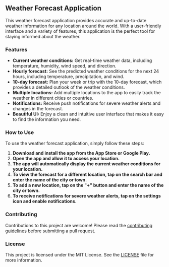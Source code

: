 ## Weather Forecast Application

This weather forecast application provides accurate and up-to-date weather information for any location around the world. With a user-friendly interface and a variety of features, this application is the perfect tool for staying informed about the weather.

### Features

* **Current weather conditions:** Get real-time weather data, including temperature, humidity, wind speed, and direction.
* **Hourly forecast:** See the predicted weather conditions for the next 24 hours, including temperature, precipitation, and wind.
* **10-day forecast:** Plan your week or trip with the 10-day forecast, which provides a detailed outlook of the weather conditions.
* **Multiple locations:** Add multiple locations to the app to easily track the weather in different cities or countries.
* **Notifications:** Receive push notifications for severe weather alerts and changes in the forecast.
* **Beautiful UI:** Enjoy a clean and intuitive user interface that makes it easy to find the information you need.

### How to Use

To use the weather forecast application, simply follow these steps:

1. **Download and install the app from the App Store or Google Play.**
2. **Open the app and allow it to access your location.**
3. **The app will automatically display the current weather conditions for your location.**
4. **To view the forecast for a different location, tap on the search bar and enter the name of the city or town.**
5. **To add a new location, tap on the "+" button and enter the name of the city or town.**
6. **To receive notifications for severe weather alerts, tap on the settings icon and enable notifications.**

### Contributing

Contributions to this project are welcome! Please read the [contributing guidelines](CONTRIBUTING.md) before submitting a pull request.

### License

This project is licensed under the MIT License. See the [LICENSE](LICENSE) file for more information.
